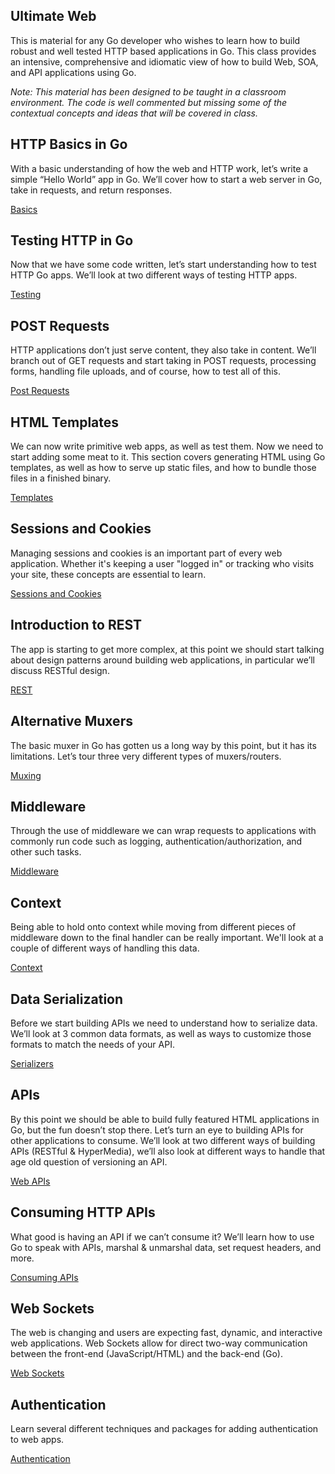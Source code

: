## Ultimate Web

This is material for any Go developer who wishes to learn how to build robust and well tested HTTP based applications in Go. This class provides an intensive, comprehensive and idiomatic view of how to build Web, SOA, and API applications using Go.

*Note: This material has been designed to be taught in a classroom environment. The code is well commented but missing some of the contextual concepts and ideas that will be covered in class.*

## HTTP Basics in Go

With a basic understanding of how the web and HTTP work, let’s write a simple “Hello World” app in Go. We’ll cover how to start a web server in Go, take in requests, and return responses.

[Basics](../../topics/web/basics/README.md)

## Testing HTTP in Go

Now that we have some code written, let’s start understanding how to test HTTP Go apps. We’ll look at two different ways of testing HTTP apps.

[Testing](../../topics/web/testing/README.md)

## POST Requests

HTTP applications don’t just serve content, they also take in content. We’ll branch out of GET requests and start taking in POST requests, processing forms, handling file uploads, and of course, how to test all of this.

[Post Requests](../../topics/web/posts/README.md)

## HTML Templates

We can now write primitive web apps, as well as test them. Now we need to start adding some meat to it. This section covers generating HTML using Go templates, as well as how to serve up static files, and how to bundle those files in a finished binary.

[Templates](../../topics/web/templates/README.md)

## Sessions and Cookies

Managing sessions and cookies is an important part of every web application. Whether it's keeping a user "logged in" or tracking who visits your site, these concepts are essential to learn.

[Sessions and Cookies](../../topics/web/sessions_cookies/README.md)

## Introduction to REST

The app is starting to get more complex, at this point we should start talking about design patterns around building web applications, in particular we’ll discuss RESTful design.

[REST](../../topics/web/rest/README.md)

## Alternative Muxers

The basic muxer in Go has gotten us a long way by this point, but it has its limitations. Let’s tour three very different types of muxers/routers.

[Muxing](../../topics/web/muxers/README.md)

## Middleware

Through the use of middleware we can wrap requests to applications with commonly run code such as logging, authentication/authorization, and other such tasks.

[Middleware](../../topics/web/middleware/README.md)

## Context

Being able to hold onto context while moving from different pieces of middleware down to the final handler can be really important. We'll look at a couple of different ways of handling this data.

[Context](../../topics/web/context/README.md)

## Data Serialization

Before we start building APIs we need to understand how to serialize data. We’ll look at 3 common data formats, as well as ways to customize those formats to match the needs of your API.

[Serializers](../../topics/web/serializers/README.md)

## APIs

By this point we should be able to build fully featured HTML applications in Go, but the fun doesn’t stop there. Let’s turn an eye to building APIs for other applications to consume. We’ll look at two different ways of building APIs (RESTful & HyperMedia), we’ll also look at different ways to handle that age old question of versioning an API.

[Web APIs](../../topics/web/apis/README.md)

## Consuming HTTP APIs

What good is having an API if we can’t consume it? We’ll learn how to use Go to speak with APIs, marshal & unmarshal data, set request headers, and more.

[Consuming APIs](../../topics/web/consuming/README.md)

## Web Sockets

The web is changing and users are expecting fast, dynamic, and interactive web applications. Web Sockets allow for direct two-way communication between the front-end (JavaScript/HTML) and the back-end (Go).

[Web Sockets](../../topics/web/sockets/README.md)

## Authentication

Learn several different techniques and packages for adding authentication to web apps.

[Authentication](../../topics/web/auth/README.md)
